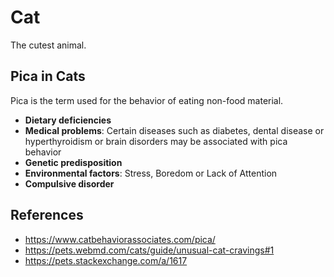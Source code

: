 # Cat

The cutest animal.

## Pica in Cats

Pica is the term used for the behavior of eating non-food material.

- **Dietary deficiencies**
- **Medical problems**: Certain diseases such as diabetes, dental disease or hyperthyroidism or brain disorders may be associated with pica behavior
- **Genetic predisposition**
- **Environmental factors**: Stress, Boredom or Lack of Attention
- **Compulsive disorder**

## References

- https://www.catbehaviorassociates.com/pica/
- https://pets.webmd.com/cats/guide/unusual-cat-cravings#1
- https://pets.stackexchange.com/a/1617